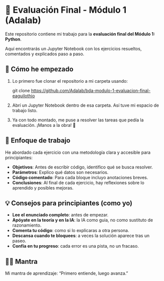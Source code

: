 # 📘 Evaluación Final - Módulo 1 (Adalab)

Este repositorio contiene mi trabajo para la **evaluación final del Módulo 1: Python**. 

Aquí encontrarás un Jupyter Notebook con los ejercicios resueltos, comentados y explicados paso a paso.

## 🚀 Cómo he empezado

1. Lo primero fue clonar el repositorio a mi carpeta usando:

    git clone https://github.com/Adalab/bda-modulo-1-evaluacion-final-eaguilothio

2. Abrí un Jupyter Notebook dentro de esa carpeta. Así tuve mi espacio de trabajo listo.

3. Ya con todo montado, me puse a resolver las tareas que pedía la evaluación. ¡Manos a la obra! 💪

## 🧠 Enfoque de trabajo

He abordado cada ejercicio con una metodología clara y accesible para principiantes:

- **Objetivos**: Antes de escribir código, identifico qué se busca resolver.
- **Parámetros**: Explico qué datos son necesarios.
- **Código comentado**: Para cada bloque incluyo anotaciones breves.
- **Conclusiones**: Al final de cada ejercicio, hay reflexiones sobre lo aprendido y posibles mejoras.

## 💡 Consejos para principiantes (como yo)

- **Lee el enunciado completo**: antes de empezar.
- **Apóyate en la teoría y en la IA**: la IA como guia, no como sustituto de razonamiento.
- **Comenta tu código**: como si lo explicaras a otra persona.
- **Descansa cuando te bloquees**: a veces la solución aparece tras un paseo.
- **Confía en tu progreso**: cada error es una pista, no un fracaso.

## 🧘‍♀️ Mantra
Mi mantra de aprendizaje: “Primero entiende, luego avanza.”